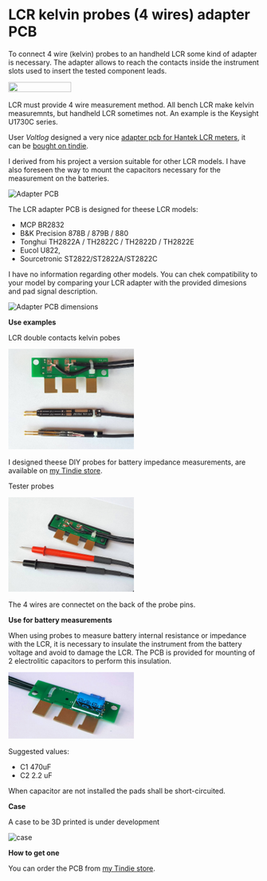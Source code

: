 # LCR kelvin probes (4 wires) adapter PCB

To connect 4 wire (kelvin) probes to an handheld LCR some kind of adapter is necessary. The adapter  allows to reach the contacts inside the instrument slots used to insert the tested component leads.

<img src="/images/handheld-LCR-with-adapter-and-probes.jpg" alt="" title="LCR with adapter PCB and DIY double contacts probes" width=50% height=50%>

LCR must provide 4 wire measurement method. All bench LCR make kelvin measuremnts, but handheld LCR sometimes not. An example is the Keysight U1730C series. 

User *Voltlog* designed a very nice [adapter pcb for Hantek LCR meters](https://github.com/voltlog/kelvin-leads), it can be [bought on tindie](https://www.tindie.com/products/voltlog/lcr-meter-kelvin-test-lead-adapter-pcb/).

I derived from his project a version suitable for other LCR models. I have also foreseen the way to mount the capacitors necessary for the measurement on the batteries.

<img src="/images/handheld-LCR-adapter.jpg" alt="Adapter PCB" title="Adapter PCB" width=50% height=50%>

The LCR adapter PCB is designed for theese LCR models:

- MCP BR2832
- B&K Precision 878B / 879B / 880
- Tonghui TH2822A / TH2822C / TH2822D / TH2822E
- Eucol U822, 
- Sourcetronic ST2822/ST2822A/ST2822C

I have no information regarding other models. You can chek compatibility to your model by comparing your LCR adapter with the provided dimesions and pad signal description. 

<img src="/images/adapter-pcb-dimensions.jpg " alt="Adapter PCB dimensions" title="Adapter PCB dimensions" width=50% height=50%>


**Use examples**

LCR double contacts kelvin pobes

<img src="/images/lcr-adapter-pcb-doublepin-probes.jpg" alt="capacitors" title="LCR double contacts kelvin pobes" width=50% height=50%>

I designed theese DIY probes for battery impedance measurements, are available on [my Tindie store](https://www.tindie.com/products/bitplus/4-wire-kelvin-double-contacts-probes-kit/).

Tester probes

<img src="/images/lcr-adapter-pcb-tester-probes.jpg" alt="LCR tester pobes" title="LCR tester pobes" width=50% height=50%>

The 4 wires are connectet on the back of the probe pins.

**Use for battery measurements**

When using probes to measure battery internal resistance or impedance with the LCR, it is necessary to insulate the instrument from the battery voltage and avoid to damage the LCR. The PCB is provided for mounting of 2 electrolitic capacitors to perform this insulation.

<img src="/images/lcr-adapter-pcb-insulation-capacitors.jpg" alt="capacitors" title="LCR insulation capacitors" width=50% height=50%>

Suggested values:

- C1 470uF
- C2 2.2 uF

When capacitor are not installed the pads shall be short-circuited.

**Case**

A case to be 3D printed is under development

<img src="/images/handheld-LCR-adapter-case.jpg" alt="case" title="LCR adapter case" width=50% height=50%>

**How to get one**

You can order the PCB from [my Tindie store](https://www.tindie.com/products/bitplus/lcr-kelvin-4-wires-probes-adapter-pcb/).

